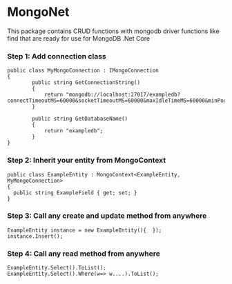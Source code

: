 # MongoNet
This package contains CRUD functions with mongodb driver functions like find that are ready for use for MongoDB .Net Core

### Step 1: Add connection class
```
public class MyMongoConnection : IMongoConnection
{ 
        public string GetConnectionString()
        {
            return "mongodb://localhost:27017/exampledb?connectTimeoutMS=60000&socketTimeoutMS=60000&maxIdleTimeMS=60000&minPoolSize=10";
        }

        public string GetDatabaseName()
        {
            return "exampledb";
        }
}
```

### Step 2: Inherit your entity from MongoContext
```
public class ExampleEntity : MongoContext<ExampleEntity, MyMongoConnection> 
{ 
  public string ExampleField { get; set; }  
}
```

### Step 3: Call any create and update method from anywhere
```
ExampleEntity instance = new ExampleEntity(){  });
instance.Insert();
```

### Step 4: Call any read method from anywhere
```
ExampleEntity.Select().ToList();
ExampleEntity.Select().Where(w=> w....).ToList();
```

